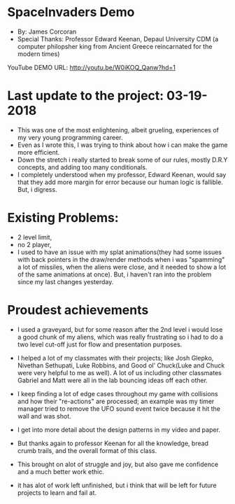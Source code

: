 # SpaceInvaders Demo
- By: James Corcoran
- Special Thanks: Professor Edward Keenan, Depaul University CDM
(a computer philopsher king from Ancient Greece reincarnated for the modern times)

YouTube DEMO URL: http://youtu.be/W0iKOQ_Qanw?hd=1

# Last update to the project: 03-19-2018
- This was one of the most enlightening, albeit grueling, experiences of my very young programming career.
- Even as I wrote this, I was trying to think about how i can make the game more efficient.
- Down the stretch i really started to break some of our rules, mostly D.R.Y concepts, and adding too many conditionals.
- I completely understood when my professor, Edward Keenan, would say that they add more margin for error because our human logic is fallible. But, i digress.
 
# Existing Problems:
- 2 level limit,
- no 2 player,
- I used to have an issue with my splat animations(they had some issues with back pointers in the draw/render methods when i was "spamming" a lot of missiles,
when the aliens were close, and it needed to show a lot of the same animations at once). But, i haven't ran into the problem since my last changes yesterday.

# Proudest achievements
- I used a graveyard, but for some reason after the 2nd level i would lose a good chunk of my aliens,
which was really frustrating so i had to do a two level cut-off just for flow and presentation purposes.
 
- I helped a lot of my classmates with their projects; like Josh Glepko, Nivethan Sethupati, Luke Robbins, and Good ol' Chuck(Luke and Chuck were very helpful to me as well).
A lot of us including other classmates Gabriel and Matt were all in the lab bouncing ideas off each other. 
 
- I keep finding a lot of edge cases throughout my game with collisions and how their "re-actions" are processed; 
an example was my timer manager tried to remove the UFO sound event twice because it hit the wall and was shot. 
 
- I get into more detail about the design patterns in my video and paper.
- But thanks again to professor Keenan for all the knowledge, bread crumb trails, and the overall format of this class.
- This brought on alot of struggle and joy, but also gave me confidence and a much better work ethic.
- it has alot of work left unfinished, but i think that will be left for future projects to learn and fail at.
 
 
